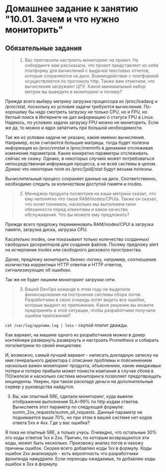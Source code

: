# Домашнее задание к занятию "10.01. Зачем и что нужно мониторить"

## Обязательные задания

> 1. Вас пригласили настроить мониторинг на проект. На онбординге вам рассказали, что проект представляет из себя 
платформу для вычислений с выдачей текстовых отчетов, которые сохраняются на диск. Взаимодействие с платформой 
осуществляется по протоколу http. Также вам отметили, что вычисления загружают ЦПУ. Какой минимальный набор метрик вы
выведите в мониторинг и почему?

Прежде всего выберу метрику загрузки процессора из /proc/loadavg и /proc/stat, поскольку из условия задачи требуются вычисления. По-хорошему бы надо смотреть загрузку не только CPU, но и FPU, но беглый поиск в Интернете не дал информацию о статусе FPU в Linux. Надеюсь, по условию задачи загрузку FPU можно не мониторить. Если же да, то можно и ядро запатчить при большой необходимости.

Так же из условии задачи не указано, какие именно вычисления. Например, если считаются большие матрицы, тогда будет полезна информация из /proc/vmstat и /proc/meminfo в динамике отслеживая изменение параметров. Какие конкретно параметры отслеживать сейчас не скажу. Однако, в некоторых случаях может потребоваться непосредственная информация процесса, а не всей системы в целом. Думаю что некоторые поля из /proc/[pid]/stat будут весьма полезны.

Вычислительный процесс сохраняет данные на диск. Соответственно, необходимо следить за количеством доступой памяти и inodes.

> 2. Менеджер продукта посмотрев на ваши метрики сказал, что ему непонятно что такое RAM/inodes/CPUla. Также он сказал, 
что хочет понимать, насколько мы выполняем свои обязанности перед клиентами и какое качество обслуживания. Что вы 
можете ему предложить?

Прежде всего предложу переименовать RAM/inodes/CPUl в загрузка памяти, загрузка диска, загрузка CPU. 

Касательно inodes, они показывают только количество созданных/свободных дескрипторов для создания файлов. Посему предложу alert на исчерпание inodes или свободного дискового пространства.

Далее, предложу мониторить бизнес-логику, например, соотношение количества корректных HTTP ответов и HTTP ответов, сигнализиоующих об ошибках.

Так же не будет лишним мониторинг загрузки сети.

> 3. Вашей DevOps команде в этом году не выделили финансирование на построение системы сбора логов. Разработчики в свою 
очередь хотят видеть все ошибки, которые выдают их приложения. Какое решение вы можете предпринять в этой ситуации, 
чтобы разработчики получали ошибки приложения?

`cat /var/log/appname.log | less` - скупой платит дважды.

Как вариант, на машине одного из разработчиков можно в докер контейнере развернуть развернуть и настроить Prometheus и собирать логи/метрики по своей инициативе.

И, возможно, самый лучший вариант - написать докладную записку на имя генерального директора с описание проблемы и поясненением насколько важен мониторинг продукта, объяснениеи, какие имидживые потери и потерю прибыли может понести компания в случае сбоев в ПО/железе и насколько система мониторинга позволяет предотвращать инцинденты. Уверен, при таком раскладе деньги на дополнительный сервер у руководства найдутся.

3. Вы, как опытный SRE, сделали мониторинг, куда вывели отображения выполнения SLA=99% по http кодам ответов. 
Вычисляете этот параметр по следующей формуле: summ_2xx_requests/summ_all_requests. Данный параметр не поднимается выше 
70%, но при этом в вашей системе нет кодов ответа 5xx и 4xx. Где у вас ошибка?

Я пока не опытный SRE, а только учусь. Очевидно, что остальные 30% это коды ответов 1xx и 2xx. Причин, по которым возвращаются эти коды, может быть несколько. Произвожу анализ логов и нахожу причины ошибок. Скорее всего добавляю коды 1xx в формулу. Коды ошибок 2xx анализирую - есть вероятность что разработчики фронтенда намудрили. Если переходы ожидаемые, то добавляю коды ошибок в 3xx в формулу.

<!--
## Дополнительное задание (со звездочкой*) - необязательно к выполнению

Вы устроились на работу в стартап. На данный момент у вас нет возможности развернуть полноценную систему 
мониторинга, и вы решили самостоятельно написать простой python3-скрипт для сбора основных метрик сервера. Вы, как 
опытный системный-администратор, знаете, что системная информация сервера лежит в директории `/proc`. 
Также, вы знаете, что в системе Linux есть  планировщик задач cron, который может запускать задачи по расписанию.

Суммировав все, вы спроектировали приложение, которое:
- является python3 скриптом
- собирает метрики из папки `/proc`
- складывает метрики в файл 'YY-MM-DD-awesome-monitoring.log' в директорию /var/log 
(YY - год, MM - месяц, DD - день)
- каждый сбор метрик складывается в виде json-строки, в виде:
  + timestamp (временная метка, int, unixtimestamp)
  + metric_1 (метрика 1)
  + metric_2 (метрика 2)
  
     ...
     
  + metric_N (метрика N)
  
- сбор метрик происходит каждую 1 минуту по cron-расписанию

Для успешного выполнения задания нужно привести:

а) работающий код python3-скрипта,

б) конфигурацию cron-расписания,

в) пример верно сформированного 'YY-MM-DD-awesome-monitoring.log', имеющий не менее 5 записей,

P.S.: количество собираемых метрик должно быть не менее 4-х.
P.P.S.: по желанию можно себя не ограничивать только сбором метрик из `/proc`.

---

### Как оформить ДЗ?

Выполненное домашнее задание пришлите ссылкой на .md-файл в вашем репозитории.

--->
